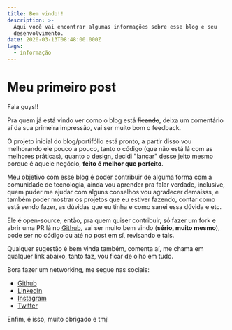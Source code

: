 ```yaml
---
title: Bem vindo!!
description: >-
  Aqui você vai encontrar algumas informações sobre esse blog e seu
  desenvolvimento.
date: 2020-03-13T08:48:00.000Z
tags:
  - informação
---
```

# Meu primeiro post

Fala guys!!

Pra quem já está vindo ver como o blog está ~~ficando~~, deixa um comentário aí da sua primeira impressão, vai ser muito bom o feedback.

O projeto inicial do blog/portifólio está pronto, a partir disso vou melhorando ele pouco a pouco, tanto o código (que não está lá com as melhores práticas), quanto o design, decidi "lançar" desse jeito mesmo porque é aquele negócio, **feito é melhor que perfeito**.

Meu objetivo com esse blog é poder contribuir de alguma forma com a comunidade de tecnologia, ainda vou aprender pra falar verdade, inclusive, quem puder me ajudar com alguns conselhos vou agradecer demaisss, e também poder mostrar os projetos que eu estiver fazendo, contar como está sendo fazer, as dúvidas que eu tinha e como sanei essa dúvida e etc.

Ele é open-source, então, pra quem quiser contribuir, só fazer um fork e abrir uma PR lá no [Github](https://github.com/iannsantos/iann.dev), vai ser muito bem vindo (**sério, muito mesmo**), pode ser no código ou até no post em sí, revisando e tals.

Qualquer sugestão é bem vinda também, comenta aí, me chama em qualquer link abaixo, tanto faz, vou ficar de olho em tudo.

Bora fazer um networking, me segue nas sociais:
- [Github](https://github.com/iannsantos)
- [LinkedIn](https://www.linkedin.com/in/iannsantos)
- [Instagram](https://instagram.com/iann.dev)
- [Twitter](http://twitter.com/ianndev)

Enfim, é isso, muito obrigado e tmj!